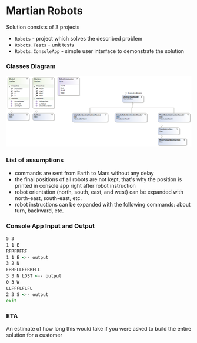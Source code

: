 # Martian Robots

Solution consists of 3 projects

  - `Robots` - project which solves the described problem
  - `Robots.Tests` - unit tests
  - `Robots.ConsoleApp` - simple user interface to demonstrate the solution

### Classes Diagram

![](https://github.com/sergey-fuflygin/martian-robots/blob/master/ClassesDiagram.png)

### List of assumptions

- commands are sent from Earth to Mars without any delay
- the final positions of all robots are not kept, that's why the position is printed in console app right after robot instruction
- robot orientation (north, south, east, and west) can be expanded with north-east, south-east, etc.
- robot instructions can be expanded with the following commands: about turn, backward, etc.

### Console App Input and Output

```cmd
5 3
1 1 E
RFRFRFRF
1 1 E <-- output
3 2 N
FRRFLLFFRRFLL
3 3 N LOST <-- output
0 3 W
LLFFFLFLFL
2 3 S <-- output
exit
```

### ETA

An estimate of how long this would take if you were asked to build the entire solution for a customer
